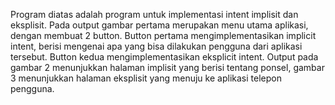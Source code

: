 Program diatas adalah program untuk implementasi intent implisit dan eksplisit. Pada output gambar pertama merupakan menu utama aplikasi, dengan membuat 2 button. Button pertama mengimplementasikan implicit intent, berisi mengenai apa yang bisa dilakukan pengguna dari aplikasi tersebut. Button kedua mengimplementasikan eksplicit intent. Output pada gambar 2 menunjukkan halaman implisit yang berisi tentang ponsel, gambar 3 menunjukkan halaman eksplisit yang menuju ke aplikasi telepon pengguna.
